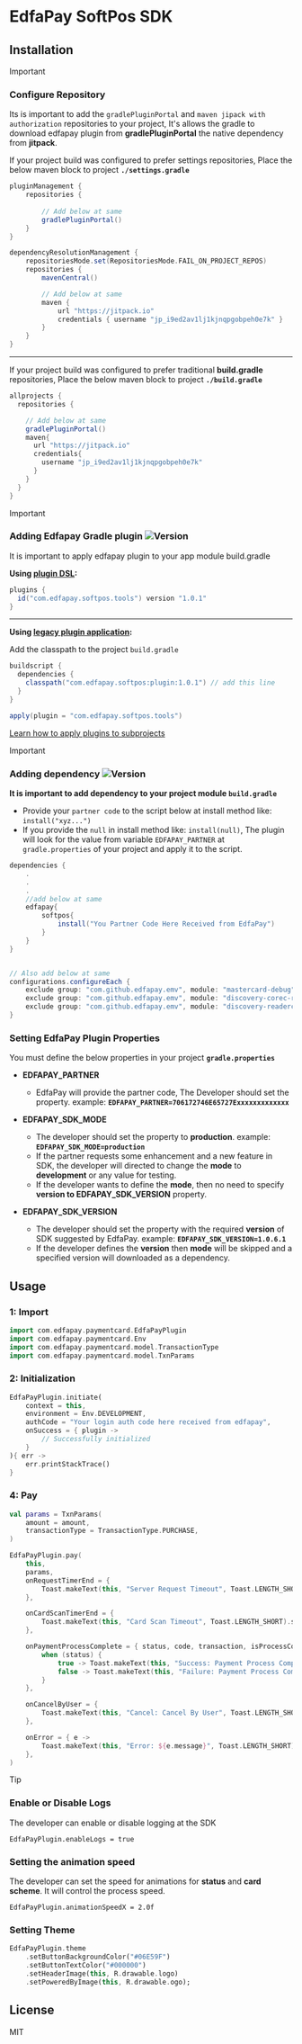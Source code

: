 # EdfaPay SoftPos SDK

## Installation

> [!IMPORTANT]
> ### Configure Repository 
> Its is important to add the `gradlePluginPortal` and `maven jipack with authorization` repositories to your project, It's allows the gradle to download edfapay plugin from **gradlePluginPortal** the native dependency from **jitpack**.
>
> If your project build was configured to prefer settings repositories, Place the below maven block to project **`./settings.gradle`**
> ```groovy
> pluginManagement {
>     repositories {
>         
>         // Add below at same
>         gradlePluginPortal()
>     }
> }
>
> dependencyResolutionManagement {
>     repositoriesMode.set(RepositoriesMode.FAIL_ON_PROJECT_REPOS)
>     repositories {
>         mavenCentral()
>
>         // Add below at same
>         maven {
>             url "https://jitpack.io"
>             credentials { username "jp_i9ed2av1lj1kjnqpgobpeh0e7k" }
>         }
>     }
> }
> ```
>
> ***
>
> If your project build was configured to prefer traditional **build.gradle** repositories, Place the below maven block to project **`./build.gradle`**
> ```groovy
> allprojects {
>   repositories {
>
>     // Add below at same
>     gradlePluginPortal()
>     maven{
>       url "https://jitpack.io"
>       credentials{
>         username "jp_i9ed2av1lj1kjnqpgobpeh0e7k"
>       }
>     }
>   }
> }
> ```


> [!IMPORTANT]
> ### Adding Edfapay Gradle plugin ![Version](https://img.shields.io/badge/Gradle%20Plugin-v1.0.1-blue.svg)
> It is important to apply edfapay plugin to your app module build.gradle
>
> **Using [plugin DSL](https://docs.gradle.org/current/userguide/plugins.html#sec:plugins_block):**
> ```groovy
> plugins {
>   id("com.edfapay.softpos.tools") version "1.0.1"
> }
> ```
>
> ***
>
> **Using [legacy plugin application](https://docs.gradle.org/current/userguide/plugins.html#sec:old_plugin_application):**
>
> Add the classpath to the project `build.gradle`
> ```groovy
> buildscript {
>   dependencies {
>     classpath("com.edfapay.softpos:plugin:1.0.1") // add this line
>   }
> }
>
> apply(plugin = "com.edfapay.softpos.tools")
> ```
> [Learn how to apply plugins to subprojects](https://docs.gradle.org/current/userguide/plugins.html#sec:subprojects_plugins_dsl)


> [!IMPORTANT]
> ### Adding dependency ![Version](https://img.shields.io/badge/Jitpack-v1.0.6.1-green.svg)
> **It is important to add dependency to your project module `build.gradle`**
> - Provide your `partner code` to the script below at install method like: `install("xyz...")`
> - If you provide the `null` in install method like: `install(null)`, The plugin will look for the value from variable `EDFAPAY_PARTNER` at `gradle.properties` of your project and apply it to the script.
> ```groovy
> dependencies {
>     .
>     .
>     .
>     //add below at same
>     edfapay{
>         softpos{
>             install("You Partner Code Here Received from EdfaPay")
>         }
>     }
> }
> 
> 
> // Also add below at same
> configurations.configureEach {
>     exclude group: "com.github.edfapay.emv", module: "mastercard-debug"
>     exclude group: "com.github.edfapay.emv", module: "discovery-corec-release"
>     exclude group: "com.github.edfapay.emv", module: "discovery-readerc-release"
> }
>
> ```
> ### Setting EdfaPay Plugin Properties
>
> You must define the below properties in your project **`gradle.properties`**
>  - **EDFAPAY_PARTNER**
>      - EdfaPay will provide the partner code, The Developer should set the property. example: **`EDFAPAY_PARTNER=706172746E65727Exxxxxxxxxxxxx`**
>
>  - **EDFAPAY_SDK_MODE**
>      - The developer should set the property to **production**. example: **`EDFAPAY_SDK_MODE=production`**
>      - If the partner requests some enhancement and a new feature in SDK, the developer will directed to change the **mode** to **development** or any value for testing.
>      - If the developer wants to define the **mode**, then no need to specify **version to EDFAPAY_SDK_VERSION** property.
> 
>  - **EDFAPAY_SDK_VERSION**
>      - The developer should set the property with the required **version** of SDK suggested by EdfaPay. example: **`EDFAPAY_SDK_VERSION=1.0.6.1`**
>      - If the developer defines the **version** then **mode** will be skipped and a specified version will downloaded as a dependency.
>



## Usage


### 1: Import

```dart
import com.edfapay.paymentcard.EdfaPayPlugin
import com.edfapay.paymentcard.Env
import com.edfapay.paymentcard.model.TransactionType
import com.edfapay.paymentcard.model.TxnParams
```



### 2: Initialization
```dart
EdfaPayPlugin.initiate(
    context = this,
    environment = Env.DEVELOPMENT,
    authCode = "Your login auth code here received from edfapay",
    onSuccess = { plugin ->
        // Successfully initialized
    }
){ err ->
    err.printStackTrace()
}
```

### 4: Pay
```kotlin
val params = TxnParams(
    amount = amount,
    transactionType = TransactionType.PURCHASE,
)

EdfaPayPlugin.pay(
    this, 
    params,
    onRequestTimerEnd = {
        Toast.makeText(this, "Server Request Timeout", Toast.LENGTH_SHORT).show()
    },

    onCardScanTimerEnd = {
        Toast.makeText(this, "Card Scan Timeout", Toast.LENGTH_SHORT).show()
    },

    onPaymentProcessComplete = { status, code, transaction, isProcessComplete ->
        when (status) {
            true -> Toast.makeText(this, "Success: Payment Process Complete", Toast.LENGTH_SHORT).show()
            false -> Toast.makeText(this, "Failure: Payment Process Complete", Toast.LENGTH_SHORT).show()
        }
    },

    onCancelByUser = {
        Toast.makeText(this, "Cancel: Cancel By User", Toast.LENGTH_SHORT).show()
    },

    onError = { e ->
        Toast.makeText(this, "Error: ${e.message}", Toast.LENGTH_SHORT).show()
    },
)
```


> [!TIP]
> ### Enable or Disable Logs
> The developer can enable or disable logging at the SDK
> ```
> EdfaPayPlugin.enableLogs = true
> ```
> ### Setting the animation speed
> The developer can set the speed for animations for **status** and **card scheme**. It will control the process speed.
> ```
> EdfaPayPlugin.animationSpeedX = 2.0f
> ```
> ### Setting Theme
> ```dart
> EdfaPayPlugin.theme
>     .setButtonBackgroundColor("#06E59F")
>     .setButtonTextColor("#000000")
>     .setHeaderImage(this, R.drawable.logo)
>     .setPoweredByImage(this, R.drawable.ogo);
> ```

## License

MIT
